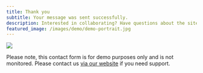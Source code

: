 ```yaml
---
title: Thank you
subtitle: Your message was sent successfully.
description: Interested in collaborating? Have questions about the site?
featured_image: /images/demo/demo-portrait.jpg
---
```


![](/images/demo/about.jpg)

Please note, this contact form is for demo purposes only and is not monitored. Please contact us [via our website](https://jekyllthemes.io) if you need support.
